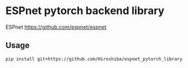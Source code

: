 # ESPnet pytorch backend library
ESPnet https://github.com/espnet/espnet

## Usage
```bash
pip install git+https://github.com/Hiroshiba/espnet_pytorch_library
```
